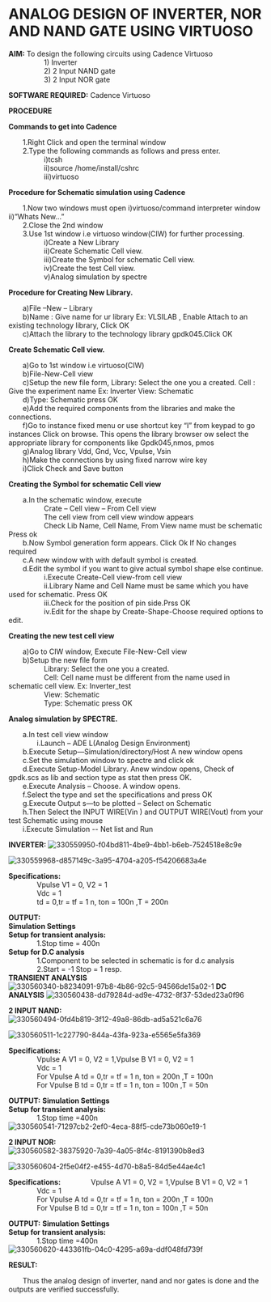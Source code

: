 #  ANALOG DESIGN OF INVERTER, NOR AND NAND GATE USING VIRTUOSO

**AIM:** To design the following circuits using Cadence Virtuoso<br>
&emsp;&emsp;&emsp;&emsp;&emsp;1) Inverter<br>
&emsp;&emsp;&emsp;&emsp;&emsp;2) 2 Input NAND gate<br>
&emsp;&emsp;&emsp;&emsp;&emsp;3) 2 Input NOR gate<br>

**SOFTWARE REQUIRED:** Cadence Virtuoso<br>
  
**PROCEDURE**

**Commands to get into Cadence**

&emsp;&emsp;1.Right Click and open the terminal window<br>
&emsp;&emsp;2.Type the following commands as follows and press enter.<br>
&emsp;&emsp;&emsp;&emsp;&emsp;i)tcsh<br>
&emsp;&emsp;&emsp;&emsp;&emsp;ii)source /home/install/cshrc<br>
&emsp;&emsp;&emsp;&emsp;&emsp;iii)virtuoso<br>

**Procedure for Schematic simulation using Cadence**

&emsp;&emsp;1.Now two windows must open i)virtuoso/command interpreter window ii)”Whats New…”<br>
&emsp;&emsp;2.Close the 2nd window<br>
&emsp;&emsp;3.Use 1st window i.e virtuoso window(CIW) for further processing.<br>
&emsp;&emsp;&emsp;&emsp;&emsp;i)Create a New Library<br>
&emsp;&emsp;&emsp;&emsp;&emsp;ii)Create Schematic Cell view.<br>
&emsp;&emsp;&emsp;&emsp;&emsp;iii)Create the Symbol for schematic Cell view.<br>
&emsp;&emsp;&emsp;&emsp;&emsp;iv)Create the test Cell view.<br>
&emsp;&emsp;&emsp;&emsp;&emsp;v)Analog simulation by spectre<br>

**Procedure for Creating New Library.**

&emsp;&emsp;a)File –New – Library<br>
&emsp;&emsp;b)Name : Give name for ur library Ex: VLSILAB , Enable Attach to an existing technology library, Click OK<br>
&emsp;&emsp;c)Attach the library to the technology library gpdk045.Click OK<br>

**Create Schematic Cell view.**

&emsp;&emsp;a)Go to 1st window i.e virtuoso(CIW)<br>
&emsp;&emsp;b)File-New-Cell view<br>
&emsp;&emsp;c)Setup the new file form, Library: Select the one you a created. Cell : Give the experiment name Ex: Inverter View: Schematic<br>
&emsp;&emsp;d)Type: Schematic press OK<br>
&emsp;&emsp;e)Add the required components from the libraries and make the connections.<br>
&emsp;&emsp;f)Go to instance fixed menu or use shortcut key “I” from keypad to go instances Click on browse. This opens the library browser ow select the appropriate library for components like Gpdk045,nmos, pmos<br>
&emsp;&emsp;g)Analog library	Vdd, Gnd, Vcc, Vpulse, Vsin<br>
&emsp;&emsp;h)Make the connections by using fixed narrow wire key<br>
&emsp;&emsp;i)Click Check and Save button<br>

**Creating the Symbol for schematic Cell view**

&emsp;&emsp;a.In the schematic window, execute<br>
&emsp;&emsp;&emsp;&emsp;&emsp;Crate – Cell view – From Cell view<br>
&emsp;&emsp;&emsp;&emsp;&emsp;The cell view from cell view window appears<br>
&emsp;&emsp;&emsp;&emsp;&emsp;Check Lib Name, Cell Name, From View name must be schematic Press ok<br>
&emsp;&emsp;b.Now Symbol generation form appears. Click Ok If No changes required<br>
&emsp;&emsp;c.A new window with with default symbol is created.<br>
&emsp;&emsp;d.Edit the symbol if you want to give actual symbol shape else continue.<br>
&emsp;&emsp;&emsp;&emsp;&emsp;i.Execute Create-Cell view-from cell view<br>
&emsp;&emsp;&emsp;&emsp;&emsp;ii.Library Name and Cell Name must be same which you have used for schematic. Press OK<br>
&emsp;&emsp;&emsp;&emsp;&emsp;iii.Check for the position of pin side.Prss OK<br>
&emsp;&emsp;&emsp;&emsp;&emsp;iv.Edit for the shape by Create-Shape-Choose required options to edit.<br>

**Creating the new test cell view**

&emsp;&emsp;a)Go to CIW window, Execute File-New-Cell view<br>
&emsp;&emsp;b)Setup the new file form<br>
&emsp;&emsp;&emsp;&emsp;&emsp;Library: Select the one you a created.<br>
&emsp;&emsp;&emsp;&emsp;&emsp;Cell: Cell name must be different from the name used in schematic cell view. Ex: Inverter_test<br>
&emsp;&emsp;&emsp;&emsp;&emsp;View: Schematic<br>
&emsp;&emsp;&emsp;&emsp;&emsp;Type: Schematic  press OK<br>

**Analog simulation by SPECTRE.**

&emsp;&emsp;a.In test cell view window<br>
&emsp;&emsp;&emsp;&emsp;i.Launch – ADE L(Analog Design Environment)<br>
&emsp;&emsp;b.Execute Setup—Simulation/directory/Host A new window opens<br>
&emsp;&emsp;c.Set the simulation window to spectre and click ok<br>
&emsp;&emsp;d.Execute Setup-Model Library. Anew window opens, Check of gpdk.scs as lib and section type as stat then press OK.<br>
&emsp;&emsp;e.Execute Analysis – Choose. A window opens.<br>
&emsp;&emsp;f.Select the type and set the specifications and press OK<br>
&emsp;&emsp;g.Execute Output s—to be plotted – Select on Schematic<br>
&emsp;&emsp;h.Then Select the INPUT WIRE(Vin ) and OUTPUT WIRE(Vout) from your test Schematic using mouse<br>
&emsp;&emsp;i.Execute Simulation -- Net list and Run<br>

**INVERTER:**
![330559950-f04bd811-4be9-4bb1-b6eb-7524518e8c9e](https://github.com/gladsinpaul/VLSI-LAB-EXP-6/assets/117917349/489994c6-77a6-4bbd-890f-f40ad0ab3bb9)

![330559968-d857149c-3a95-4704-a205-f54206683a4e](https://github.com/gladsinpaul/VLSI-LAB-EXP-6/assets/117917349/baf65456-87c7-4d99-bcc8-b9f730c7dbea)

**Specifications:**  
&emsp;&emsp;&emsp;&emsp;Vpulse V1 = 0,	V2 = 1<br>
&emsp;&emsp;&emsp;&emsp;Vdc	= 1<br>
&emsp;&emsp;&emsp;&emsp;td = 0,tr = tf = 1 n, ton = 100n ,T = 200n<br>


**OUTPUT:**<br>
**Simulation Settings**<br>
**Setup for transient analysis:**<br>
&emsp;&emsp;&emsp;&emsp;1.Stop time = 400n<br>
**Setup for D.C analysis**<br>
&emsp;&emsp;&emsp;&emsp;1.Component to be selected in schematic is	for d.c analysis<br>
&emsp;&emsp;&emsp;&emsp;2.Start = -1 Stop = 1 resp.<br>
**TRANSIENT ANALYSIS**
![330560340-b8234091-97b8-4b86-92c5-94566de15a02-1](https://github.com/gladsinpaul/VLSI-LAB-EXP-6/assets/117917349/cacb5463-d5a3-494d-bcd0-70f931b4b3eb)
**DC ANALYSIS**
![330560438-dd79284d-ad9e-4732-8f37-53ded23a0f96](https://github.com/gladsinpaul/VLSI-LAB-EXP-6/assets/117917349/50ceb11e-43e3-413b-9bfa-aa2d7441fd54)

**2 INPUT NAND:**<br>
![330560494-0fd4b819-3f12-49a8-86db-ad5a521c6a76](https://github.com/gladsinpaul/VLSI-LAB-EXP-6/assets/117917349/5b90d685-5f1e-452b-92c9-bd74512d0db4)

![330560511-1c227790-844a-43fa-923a-e5565e5fa369](https://github.com/gladsinpaul/VLSI-LAB-EXP-6/assets/117917349/2b7b3895-983f-4506-bdb4-8b521ace0c4a)

**Specifications:**  
&emsp;&emsp;&emsp;&emsp;Vpulse A V1 = 0,	V2 = 1,Vpulse B V1 = 0,	V2 = 1<br>
&emsp;&emsp;&emsp;&emsp;Vdc	= 1<br>
&emsp;&emsp;&emsp;&emsp;For Vpulse A td = 0,tr = tf = 1 n, ton = 200n ,T = 100n<br>
&emsp;&emsp;&emsp;&emsp;For Vpulse B td = 0,tr = tf = 1 n, ton = 100n ,T = 50n<br>

**OUTPUT:**
**Simulation Settings**<br>
**Setup for transient analysis:**<br>
&emsp;&emsp;&emsp;&emsp;1.Stop time =400n<br>
![330560541-71297cb2-2ef0-4eca-88f5-cde73b060e19-1](https://github.com/gladsinpaul/VLSI-LAB-EXP-6/assets/117917349/476464c2-d5c1-421e-8eff-6ce08ad2576f)


**2 INPUT NOR:**<br>
![330560582-38375920-7a39-4a05-8f4c-8191390b8ed3](https://github.com/gladsinpaul/VLSI-LAB-EXP-6/assets/117917349/8ae8ad3a-197a-4d94-9e8d-79a664e88ba5)

![330560604-2f5e04f2-e455-4d70-b8a5-84d5e44ae4c1](https://github.com/gladsinpaul/VLSI-LAB-EXP-6/assets/117917349/cd347672-b6ba-4800-bd2d-73736735845f)

**Specifications:** 
&emsp;&emsp;&emsp;&emsp;Vpulse A V1 = 0,	V2 = 1,Vpulse B V1 = 0,	V2 = 1<br>
&emsp;&emsp;&emsp;&emsp;Vdc	= 1<br>
&emsp;&emsp;&emsp;&emsp;For Vpulse A td = 0,tr = tf = 1 n, ton = 200n ,T = 100n<br>
&emsp;&emsp;&emsp;&emsp;For Vpulse B td = 0,tr = tf = 1 n, ton = 100n ,T = 50n<br>

**OUTPUT:**
**Simulation Settings**<br>
**Setup for transient analysis:**<br>
&emsp;&emsp;&emsp;&emsp;1.Stop time =400n<br>
![330560620-443361fb-04c0-4295-a69a-ddf048fd739f](https://github.com/gladsinpaul/VLSI-LAB-EXP-6/assets/117917349/8a4a31c5-9915-4d0f-8e57-3a5afcce04d1)

**RESULT:**<br>

&emsp;&emsp;Thus the analog design of inverter, nand and nor gates is done and the outputs are verified successfully.



